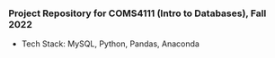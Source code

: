 ### Project Repository for COMS4111 (Intro to Databases), Fall 2022

- Tech Stack: MySQL, Python, Pandas, Anaconda 
